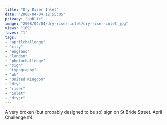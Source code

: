 ```yaml
---
title: "Dry Riser Inlet"
date: "2008-04-04 12:55:05"
privacy: "public"
image: "2008/04/04/dry-riser-inlet/dry-riser-inlet.jpg"
views: "109"
faves: "1"
tags:
- "aprilchallenge"
- "city"
- "england"
- "london"
- "photochallenge"
- "sign"
- "typography"
- "uk"
- "United Kingdom"
- "dry"
- "riser"
- "inlet"
- "dryer"
---
```

A very broken (but probably designed to be so) sign on St Bride Street. April Challenge #4<a href="/photos/2008/04/04/dry-riser-inlet"></a>
